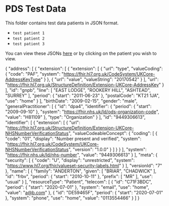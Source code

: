 # PDS Test Data 

This folder contains test data patients in JSON format.

* `test patient 1`
* `test patient 2`
* `test patient 3`

You can view these JSONs [here](http://jsonviewer.stack.hu/) or by clicking on the patient you wish to view.

{
    "address": [
        {
            "extension": [
                {
                    "extension": [
                        {
                            "url": "type",
                            "valueCoding": {
                                "code": "PAF",
                                "system": "https://fhir.hl7.org.uk/CodeSystem/UKCore-AddressKeyType"
                            }
                        },
                        {
                            "url": "value",
                            "valueString": "20170542"
                        }
                    ],
                    "url": "https://fhir.hl7.org.uk/StructureDefinition/Extension-UKCore-AddressKey"
                }
            ],
            "id": "gnpb",
            "line": [
                "EAST LODGE",
                "ROOKERY HILL",
                "ASHTEAD",
                "SURREY"
            ],
            "period": {
                "start": "2011-06-23"
            },
            "postalCode": "KT21 1JA",
            "use": "home"
        }
    ],
    "birthDate": "2009-02-15",
    "gender": "male",
    "generalPractitioner": [
        {
            "id": "dpa4",
            "identifier": {
                "period": {
                    "start": "2009-09-10"
                },
                "system": "https://fhir.nhs.uk/Id/ods-organization-code",
                "value": "H81109"
            },
            "type": "Organization"
        }
    ],
    "id": "9449306613",
    "identifier": [
        {
            "extension": [
                {
                    "url": "https://fhir.hl7.org.uk/StructureDefinition/Extension-UKCore-NHSNumberVerificationStatus",
                    "valueCodeableConcept": {
                        "coding": [
                            {
                                "code": "01",
                                "display": "Number present and verified",
                                "system": "https://fhir.hl7.org.uk/CodeSystem/UKCore-NHSNumberVerificationStatus",
                                "version": "1.0.0"
                            }
                        ]
                    }
                }
            ],
            "system": "https://fhir.nhs.uk/Id/nhs-number",
            "value": "9449306613"
        }
    ],
    "meta": {
        "security": [
            {
                "code": "U",
                "display": "unrestricted",
                "system": "https://www.hl7.org/fhir/valueset-security-labels.html"
            }
        ],
        "versionId": "7"
    },
    "name": [
        {
            "family": "ANDERTON",
            "given": [
                "BRIAR",
                "CHADWICK"
            ],
            "id": "frbv",
            "period": {
                "start": "2010-10-11"
            },
            "prefix": [
                "MR"
            ],
            "use": "usual"
        }
    ],
    "resourceType": "Patient",
    "telecom": [
        {
            "id": "C71F3BDC",
            "period": {
                "start": "2020-07-01"
            },
            "system": "email",
            "use": "home",
            "value": "a@b.com"
        },
        {
            "id": "DE59465F",
            "period": {
                "start": "2020-07-01"
            },
            "system": "phone",
            "use": "home",
            "value": "0113554466"
        }
    ]
}